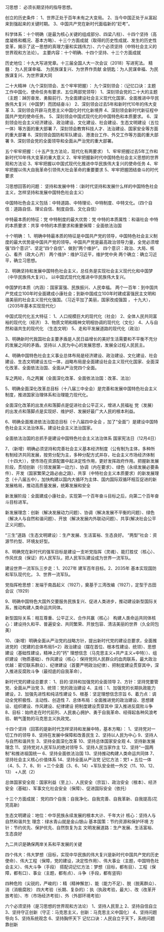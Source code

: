 习思想：
必须长期坚持的指导思想。

创立的历史条件：
1、世界正处于百年未有之大变局。
2、当今中国正处于从富起来到强起来的关键时期。
3、中国共产党在新时代面临新的“赶考”。


科学体系：十个明确（是最为核心关键的组成部分、四梁八柱）、十四个坚持（高度凝练和概况、基本方略）、十三个方面成就（取得的历史性成就、发生的历史性变革，揭示了这一思想的真理力量和实践伟力）、六个必须坚持（中特社会主义的世界观和方法论）。
主要内容：十个明确、十四个坚持、十三个方面成就


历史地位：十九大写进党章。十三届全国人大一次会议（2018）写进宪法。
精髓： 为人民谋幸福、 为民族谋复兴、为世界作贡献
金钥匙：为人民谋幸福、为民族谋复兴、为世界谋大同


二十大精神（九个深刻领会、五个牢牢把握）：
九个深刻领会：（记忆口诀：主题工作中国化、使命任务有要求、五位两部党领导）
1、深刻领会党的二十大的主题（主题：踔厉奋发、勇毅前行、为全面建设社会主义现代化国家、全面推进中华民族伟大复兴（中国梦）而团结奋斗）
2、深刻领会过去5年和新时代10年的伟大变革
3、深刻领会开辟马克思主义中国化时代化新境界
4、深刻领会新时代新征程中国共产党的使命任务。
5、深刻领会中国式现代化的中国特色和本质要求。
6、深刻领会社会主义经济建设、政治建设、文化建设、社会建设、生态文明建设（五位一体）等方面的重大部署
7、深刻领会教育科技人才、法治建设、国家安全等方面的重大部署
8、深刻领会国防和军队建设、港澳台工作、外交工作等方面的重大部署
9、深刻领会党的全面领导和全面从严治党的重大部署。

五个牢牢把握：（十五产生方法论，现代化有两要求）
1、牢牢把握过去5年工作和新时代10年伟大变革的重大意义
2、牢牢把握新时代中国特色社会主义思想的世界观和方法论
3、牢牢把握以中国式现代化推进中华民族伟大复兴的使命任务
4、牢牢把握以伟大自我革命引领伟大社会革命的重要要求
5、牢牢把握团结奋斗的时代要求


习思想回答的问题：
坚持和发展中特：（新时代坚持和发展什么样的中国特色社会主义，怎样坚持和发展中国特色社会主义）


中国特社色会主义包括：中特道路、中特理论、中特制度、中特文化。（四个自信：道路自信、理论自信、制度自信、文化自信）

中特最本质的特征：党
中特制度的最大优势：党
中特的本质属性：和谐社会
中特的本质要求：共享
中特的本质要求和重要保障：全面依法治国

十个明确：
1、明确中特最本质的特征是中国共产党的领导，中国特色社会主义制度的最大优势是中国共产党的领导。中国共产党是最高政治领导力量，全党必须增强“四个意识”、坚定“四个自信”、做到“两个维护”。
四个意识：政治、大局、核心、看齐（政大心齐）
两个维护：维护习近平，维护党中央
两个确立：确立习近平，确立习思想。


2、明确坚持和发展中国特色社会主义，总任务是实现社会主义现代化和中国梦（中华民族伟大复兴）。
以中国式现代化推进中华民族伟大复兴。

中国梦的本质（内涵）：国家富强、民族振兴、人民幸福。
两个一百年：到中国共产党成立100年时全面建成小康社会；到新中国成立100年时建成富强民主文明和谐美丽的社会主义现代化强国。（习近平加了美丽，国家改成强国 ， 十九大），（2035年基本实现现代化）

中国式现代化五大特征：
1、人口规模巨大的现代化（社会）
2、全体人民共同富裕的现代化（经济）
3、物质文明和精神文明相协调的现代化（文化）
4、人与自然和谐共生的现代化 （生态文明）
5、走和平发展道路的现代化（政治）

3、明确新时代我国社会主要矛盾是人民日益增长的美好生活需要和不平衡不充分的发展之间的矛盾。坚持以
人民为中心的发展思想，发展全过程人民民主。


4、明确中国特色社会主义事业总体布局是经济建设、政治建设、文化建设、社会建设、生态文明建设五位一体，战略布局是全面建设社会主义现代化国家、全面深化改革、全面依法治国、全面从严治党四个全面。

车之两轮，鸟之两翼（全面深化改革、全面依法治国：改革、法治）


5、明确全面深化改革总目标（十八届三中全会）是完善和发展中国特色社会主义制度，推进国家治理体系和治理能力现代化。

全面深化改革的出发点和落脚点是促进社会公平正义，增进人民福祉
党（发展）的出发点和落脚点是实现好、维护好、发展好最广大人民的根本利益。


6、明确全面推进依法治国总目标（十八届四中全会 ，加了“全面”）是建设中国特色社会主义法治体系，建设社会主义法治国家。

全面依法治国的总抓手是建设中国特色社会主义法治体系
国家宪法日（12月4日）


7、（新增）明确必须坚持和完善社会主义基本经济制度（公有制为主体，多种所有制经济共同发展，按劳分配为主，多种分配方式并存，社会主义市场经济体制（十四大）），使市场在资源配置中起决定性作用，更好发挥政府作用。把握新发展阶段，贯彻创新（引领发展第一动力）、协调（内在要求）、绿色（永续发展必要条件）、开发（国家繁荣之路必由之路）、共享（中特社会主义本质要求）的新发展理念（十八届五中），加快构建以国内大循环为主体、国内国际双循环相互促进的新发展格局，推动高质量发展，统筹发展和安全

新发展阶段：全面建成小康社会，实现第一个百年奋斗目标之后，向第二个百年奋斗目标进军。

新发展理念：创新（解决发展动力问题）、协调（解决发展不平衡的问题）、绿色（解决人与自然和谐问题）、开放（解决发展内外联动问题）、共享(解决社会公平正义问题)。

“三生”道路（生态文明建设）：生产发展、生活富裕、生态良好。
“两型”社会：资源节约型、环境友好型。



8、明确党在新时代的强军目标是建设一支听党指挥（灵魂）、能打胜仗（核心）、作风优良（保证）的人民军队，把人民军队建设成为世界一流军队。

建设世界一流军队三步走：1、2027年 建军百年目标。2、2035年 基本实现国防和军队现代化， 3、世界一流军队。

党指挥枪思想：发端于南昌起义（1927），奠基于三湾改编（1927），定型于古田会议（1929）


9、明确中国特色大国外交要服务民族复兴、促进人类进步，推动建设新型国际关系，推动构建人类命运共同体。

新型国际关系：相互尊重、公平正义、合作共赢（核心）
构建人类命运共同体核心：建设持久和平、普遍安全、共同繁荣、开放包容、清洁美丽的世界（久全同包美）


10、（新增）明确全面从严治党的战略方针，提出新时代党的建设总要求，全面推进党的（党建的总体布局5+2）政治建设（摆在首位、根本性建设、统领）、思想建设（基础性建设，精神上的"钙" 理想信念（马克思主义+共产主义+中特））、组织建设（物质基础）、作风建设（核心：保持党同人民群众的血肉联系，最大政治优越：密切联系群众）、纪律建设（首要严明政治纪律）、把制度建设贯穿其中，深入推进反腐败斗争（最彻底的自我革命），


新时代党的建设总要求：
1、目的:坚持和加强党的全面领导
2、方针：坚持党要管党、全面从严治党
3、统领：党的政治建设
4、主线：1、加强党的长期执政能力建设，2、加强先进性和纯洁性建设
5、根基：坚定理想信念宗旨
6、着力点：调动全党积极性、主动性、创造性
7、总体布局：全面推进党的政治建设、思想建设、组织建设、作风建设、纪律建设
            把制度建设贯穿其中
            深入推进反腐败斗争
8、目标：始终走在时代前列、人民衷心拥护、勇于自我革命、经得起各种风浪考验、朝气蓬勃的马克思主义执政党。



十四个坚持（回答的是新时代怎样坚持和发展中特，基本方略）：
1、坚持党对一切工作的领导            8、坚持在发展中保障和改善民生
2、坚持以人民为中心                  9、坚持人与自然和谐共生
3、坚持全面深化改革                  10、坚持总体国家安全观
4、坚持新发展理念                    11、坚持党对人民军队的绝对领导
5、坚持人民当家作主                  12、坚持“一国两制”和推进祖国统一
6、坚持全面依法治国                  13、坚持推动构建人类命运共同体
7、坚持社会主义核心价值体系           14、坚持全面从严治党
记忆方法：党1 + 五位一体（4、5、7、8、9）+三个全面（3、6、14）+军队安全统一外交（11、10、12、13） +人民（2）


总体国家安全观：国家利益（至上）、人民安全（宗旨）、政治安全（根本）、经济安全（基础）、军事文化社会安全（保障）、促进国际安全（依托）



十三个方面成就：
党的四个自我：自我净化、自我完善、自我革新、自我提高(花完高新)

生态文明建设：地位：中华民族永续发展的根本大计、千年大计
             核心：坚持人与自然和谐共生
             理念：绿水青山就是金山银山
             基本国策：节约资源和保护环境
             方针：节约优先、保护优先、自然恢复为主
             文明发展道路：生产发展、生活富裕、生态良好

九二共识是确保两岸关系和平发展的关键

四个伟大：伟大梦想（目标，实现中华民族的伟大复兴是新时代中国共产党的历史使命）、伟大工程（保障，党的建设，决定性作用）、伟大事业（主题，中国特色社会主义）、伟大斗争（手段）
搭配词记忆方法：梦想（目标，都有目）、工程（保障，都有口）、事业（主题，都有点）、斗争（手段，都有竖钩）

四种危险（尖锐的，严峻的）：精（精神懈怠）、能（能力不足）、脱（脱离群众）、消（消极腐败）
四大考验（长期、复杂的）：执（执政考验，最大）、改（改革开放考验）、市（市场经济考验）、外（外部环境考验）


六个必须坚持（是习思想的世界观和方法论）
1、坚持人民至上
2、坚持自信自立
3、坚持守正创新（守正：马克思主义，创新：马克思主义中国化）
4、坚持问题导向
5、坚持系统观念
6、坚持胸怀天下
记忆口诀：人民自立于天下，系统问题靠创新
